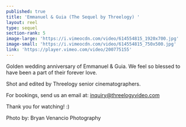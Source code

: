 ```yaml
---
published: true
title: 'Emmanuel & Guia (The Sequel by Threelogy) '
layout: reel
type: sequel
section-rank: 5
image-large: 'https://i.vimeocdn.com/video/614554815_1920x700.jpg'
image-small: 'https://i.vimeocdn.com/video/614554815_750x500.jpg'
link: 'https://player.vimeo.com/video/200775155'
---
```

Golden wedding anniversary of Emmanuel & Guia. We feel so blessed to have been a part of their forever love.

Shot and edited by Threelogy senior cinematographers.

For bookings, send us an email at: inquiry@threelogyvideo.com

Thank you for watching! :)

Photo by: Bryan Venancio Photography
